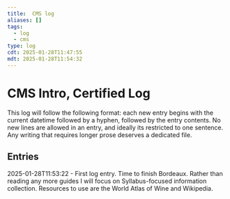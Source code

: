 ```yaml
---
title:  CMS log
aliases: []
tags:
  - log
  - cms
type: log
cdt: 2025-01-28T11:47:55
mdt: 2025-01-28T11:54:32
---
```


# CMS Intro, Certified Log

This log will follow the following format: each new entry begins with the current datetime followed by a hyphen, followed by the entry contents. No new lines are allowed in an entry, and ideally its restricted to one sentence. Any writing that requires longer prose deserves a dedicated file.

## Entries

2025-01-28T11:53:22 - First log entry. Time to finish Bordeaux. Rather than reading any more guides I will focus on Syllabus-focused information collection. Resources to use are the World Atlas of Wine and Wikipedia.

